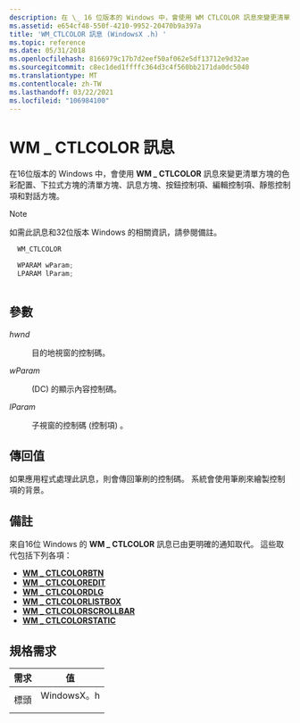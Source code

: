 ```yaml
---
description: 在 \_ 16 位版本的 Windows 中，會使用 WM CTLCOLOR 訊息來變更清單方塊的色彩配置、下拉式方塊的清單方塊、訊息方塊、按鈕控制項、編輯控制項、靜態控制項和對話方塊。請注意，如需此訊息和32位版本 Windows 的相關資訊，請參閱備註。
ms.assetid: e654cf48-550f-4210-9952-20470b9a397a
title: 'WM_CTLCOLOR 訊息 (WindowsX .h) '
ms.topic: reference
ms.date: 05/31/2018
ms.openlocfilehash: 8166979c17b7d2eef50af062e5df13712e9d32ae
ms.sourcegitcommit: c8ec1ded1ffffc364d3c4f560bb2171da0dc5040
ms.translationtype: MT
ms.contentlocale: zh-TW
ms.lasthandoff: 03/22/2021
ms.locfileid: "106984100"
---
```

# <a name="wm_ctlcolor-message"></a>WM \_ CTLCOLOR 訊息

在16位版本的 Windows 中，會使用 **WM \_ CTLCOLOR** 訊息來變更清單方塊的色彩配置、下拉式方塊的清單方塊、訊息方塊、按鈕控制項、編輯控制項、靜態控制項和對話方塊。

> [!Note]  
> 如需此訊息和32位版本 Windows 的相關資訊，請參閱備註。

 


```C++
  WM_CTLCOLOR

  WPARAM wParam;
  LPARAM lParam;
    
```



## <a name="parameters"></a>參數

<dl> <dt>

*hwnd* 
</dt> <dd>

目的地視窗的控制碼。

</dd> <dt>

*wParam* 
</dt> <dd>

 (DC) 的顯示內容控制碼。

</dd> <dt>

*lParam* 
</dt> <dd>

子視窗的控制碼 (控制項) 。

</dd> </dl>

## <a name="return-value"></a>傳回值

如果應用程式處理此訊息，則會傳回筆刷的控制碼。 系統會使用筆刷來繪製控制項的背景。

## <a name="remarks"></a>備註

來自16位 Windows 的 **WM \_ CTLCOLOR** 訊息已由更明確的通知取代。 這些取代包括下列各項：

-   [**WM \_ CTLCOLORBTN**](../controls/wm-ctlcolorbtn.md)
-   [**WM \_ CTLCOLOREDIT**](../controls/wm-ctlcoloredit.md)
-   [**WM \_ CTLCOLORDLG**](../dlgbox/wm-ctlcolordlg.md)
-   [**WM \_ CTLCOLORLISTBOX**](../controls/wm-ctlcolorlistbox.md)
-   [**WM \_ CTLCOLORSCROLLBAR**](../controls/wm-ctlcolorscrollbar.md)
-   [**WM \_ CTLCOLORSTATIC**](../controls/wm-ctlcolorstatic.md)

## <a name="requirements"></a>規格需求



| 需求 | 值 |
|-------------------|---------------------------------------------------------------------------------------|
| 標頭<br/> | <dl> <dt>WindowsX。h</dt> </dl> |



 

 
